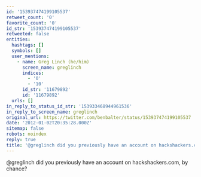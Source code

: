 ```yaml
---
id: '153937474199105537'
retweet_count: '0'
favorite_count: '0'
id_str: '153937474199105537'
retweeted: false
entities:
  hashtags: []
  symbols: []
  user_mentions:
    - name: Greg Linch (he/him)
      screen_name: greglinch
      indices:
        - '0'
        - '10'
      id_str: '11679892'
      id: '11679892'
  urls: []
in_reply_to_status_id_str: '153933468944961536'
in_reply_to_screen_name: greglinch
original_url: https://twitter.com/benbalter/status/153937474199105537
date: '2012-01-02T20:35:28.000Z'
sitemap: false
robots: noindex
reply: true
title: '@greglinch did you previously have an account on hackshackers.com, by chance?'
---
```


@greglinch did you previously have an account on hackshackers.com, by chance?